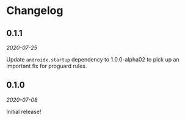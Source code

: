 Changelog
=========

0.1.1
-----

_2020-07-25_

Update `androidx.startup` dependency to 1.0.0-alpha02 to pick up an important fix for proguard rules.

0.1.0
-----

_2020-07-08_

Initial release!
